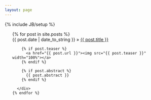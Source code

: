 ```yaml
---
layout: page
---
```


{% include JB/setup %}
<ul class="posts">
    {% for post in site.posts %}
      <div>
        <span>{{ post.date | date_to_string }}</span> &raquo; <a href="{{ BASE_PATH }}{{ post.url }}">{{ post.title }}</a>

        {% if post.teaser %}
          <a href="{{ post.url }}"><img src="{{ post.teaser }}" width="100%"></a>
        {% endif %}

        {% if post.abstract %}
          {{ post.abstract }}
        {% endif %}

      </div>
    {% endfor %}

</ul>
